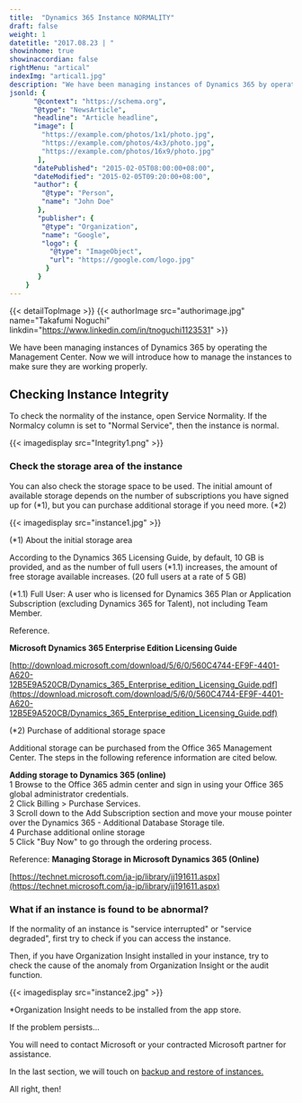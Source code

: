 ```yaml
---
title:  "Dynamics 365 Instance NORMALITY"
draft: false
weight: 1
datetitle: "2017.08.23 | "
showinhome: true
showinaccordian: false
rightMenu: "artical"
indexImg: "artical1.jpg"
description: "We have been managing instances of Dynamics 365 by operating the Management Center. Now we will introduce how to manage the instances to make sure they are working properly."
jsonld: {
      "@context": "https://schema.org",
      "@type": "NewsArticle",
      "headline": "Article headline",
      "image": [
        "https://example.com/photos/1x1/photo.jpg",
        "https://example.com/photos/4x3/photo.jpg",
        "https://example.com/photos/16x9/photo.jpg"
       ],
      "datePublished": "2015-02-05T08:00:00+08:00",
      "dateModified": "2015-02-05T09:20:00+08:00",
      "author": {
        "@type": "Person",
        "name": "John Doe"
       },
       "publisher": {
        "@type": "Organization",
        "name": "Google",
        "logo": {
          "@type": "ImageObject",
          "url": "https://google.com/logo.jpg"
         }
       }
    }
---
```

{{< detailTopImage >}}
{{< authorImage src="authorimage.jpg" name="Takafumi Noguchi" linkdin="https://www.linkedin.com/in/tnoguchi1123531" >}}
<!-- Intro  -->
We have been managing instances of Dynamics 365 by operating the Management Center. Now we will introduce how to manage the instances to make sure they are working properly.

## Checking Instance Integrity
To check the normality of the instance, open Service Normality. If the Normalcy column is set to "Normal Service", then the instance is normal.
<!-- Image= Integrity1.png -->
{{< imagedisplay src="Integrity1.png" >}}

### Check the storage area of the instance
You can also check the storage space to be used. The initial amount of available storage depends on the number of subscriptions you have signed up for (*1), but you can purchase additional storage if you need more. (*2)
<!-- Image= instance1.jpg -->
{{< imagedisplay src="instance1.jpg" >}}

(*1) About the initial storage area

According to the Dynamics 365 Licensing Guide, by default, 10 GB is provided, and as the number of full users (*1.1) increases, the amount of free storage available increases. (20 full users at a rate of 5 GB)

(*1.1) Full User: A user who is licensed for Dynamics 365 Plan or Application Subscription (excluding Dynamics 365 for Talent), not including Team Member.

Reference.

**Microsoft Dynamics 365 Enterprise Edition Licensing Guide**

[http://download.microsoft.com/download/5/6/0/560C4744-EF9F-4401-A620-12B5E9A520CB/Dynamics_365_Enterprise_edition_Licensing_Guide.pdf](https://download.microsoft.com/download/5/6/0/560C4744-EF9F-4401-A620-12B5E9A520CB/Dynamics_365_Enterprise_edition_Licensing_Guide.pdf)


(*2) Purchase of additional storage space

Additional storage can be purchased from the Office 365 Management Center. The steps in the following reference information are cited below.

<!-- Quate Box -->
**Adding storage to Dynamics 365 (online)**   
1 Browse to the Office 365 admin center and sign in using your Office 365 global administrator credentials.  
2 Click Billing > Purchase Services.  
3 Scroll down to the Add Subscription section and move your mouse pointer over the Dynamics 365 - Additional Database Storage tile.  
4 Purchase additional online storage  
5 Click "Buy Now" to go through the ordering process.  


Reference: **Managing Storage in Microsoft Dynamics 365 (Online)**

[https://technet.microsoft.com/ja-jp/library/jj191611.aspx](https://technet.microsoft.com/ja-jp/library/jj191611.aspx)
### What if an instance is found to be abnormal?
If the normality of an instance is "service interrupted" or "service degraded", first try to check if you can access the instance.

Then, if you have Organization Insight installed in your instance, try to check the cause of the anomaly from Organization Insight or the audit function.
<!-- Image= instance2.jpg -->
{{< imagedisplay src="instance2.jpg" >}}

*Organization Insight needs to be installed from the app store.

If the problem persists...

You will need to contact Microsoft or your contracted Microsoft partner for assistance.

In the last section, we will touch on [backup and restore of instances.](#)

All right, then!